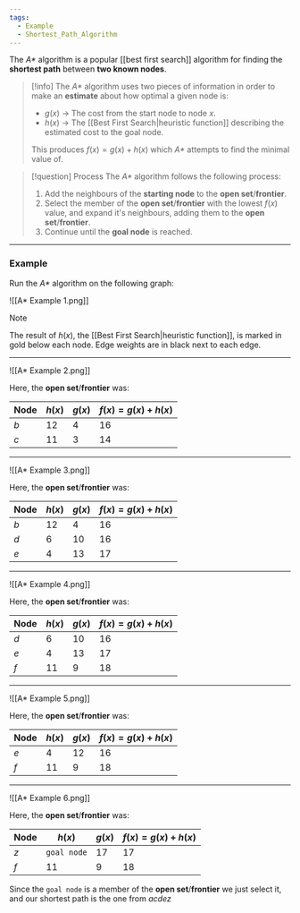 ```yaml
---
tags:
  - Example
  - Shortest_Path_Algorithm
---
```

The _A*_ algorithm is a popular [[best first search]] algorithm for finding the **shortest path** between **two known nodes**.

> [!info]
> The _A*_ algorithm uses two pieces of information in order to make an **estimate** about how optimal a given node is:
> - $g(x)$ -> The cost from the start node to node $x$.
> - $h(x)$ -> The [[Best First Search|heuristic function]] describing the estimated cost to the goal node.
>   
> This produces $f(x) = g(x) + h(x)$ which _A*_ attempts to find the minimal value of.

> [!question] Process
> The _A*_ algorithm follows the following process:
> 1. Add the neighbours of the **starting node** to the **open set**/**frontier**.
> 2. Select the member of the **open set**/**frontier** with the lowest $f(x)$ value, and expand it's neighbours, adding them to the **open set**/**frontier**.
> 3. Continue until the **goal node** is reached.

---
### Example
Run the _A*_ algorithm on the following graph:

![[A* Example 1.png]]

> [!note]
> The result of $h(x)$, the [[Best First Search|heuristic function]], is marked in gold below each node.
> Edge weights are in black next to each edge.

---
![[A* Example 2.png]]

Here, the **open set**/**frontier** was:

| Node | $h(x)$ | $g(x)$ | $f(x) = g(x) + h(x)$ |
| ---- | ------ | ------ | -------------------- |
| $b$  | $12$   | $4$    | $16$                 |
| $c$  | $11$   | $3$    | $14$                 |

---
![[A* Example 3.png]]

Here, the **open set**/**frontier** was:

| Node | $h(x)$ | $g(x)$ | $f(x) = g(x) + h(x)$ |
| ---- | ------ | ------ | -------------------- |
| $b$  | $12$   | $4$    | $16$                 |
| $d$  | $6$    | $10$   | $16$                 |
| $e$  | $4$    | $13$   | $17$                 |

---
![[A* Example 4.png]]

Here, the **open set**/**frontier** was:

| Node | $h(x)$ | $g(x)$ | $f(x) = g(x) + h(x)$ |
| ---- | ------ | ------ | -------------------- |
| $d$  | $6$    | $10$   | $16$                 |
| $e$  | $4$    | $13$   | $17$                 |
| $f$  | $11$   | $9$    | $18$                 |

---
![[A* Example 5.png]]

Here, the **open set**/**frontier** was:

| Node | $h(x)$ | $g(x)$ | $f(x) = g(x) + h(x)$ |
| ---- | ------ | ------ | -------------------- |
| $e$  | $4$    | $12$   | $16$                 |
| $f$  | $11$   | $9$    | $18$                 |

---
![[A* Example 6.png]]

Here, the **open set**/**frontier** was:

| Node | $h(x)$      | $g(x)$ | $f(x) = g(x) + h(x)$ |
| ---- | ----------- | ------ | -------------------- |
| $z$  | `goal node` | $17$   | $17$                 |
| $f$  | $11$        | $9$    | $18$                 |

Since the `goal node` is a member of the **open set**/**frontier** we just select it, and our shortest path is the one from $acdez$
